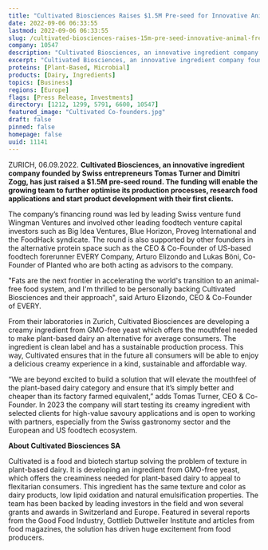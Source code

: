 ```yaml
---
title: "Cultivated Biosciences Raises $1.5M Pre-seed for Innovative Animal-Free Fats for Plant-Based Dairy"
date: 2022-09-06 06:33:55
lastmod: 2022-09-06 06:33:55
slug: /cultivated-biosciences-raises-15m-pre-seed-innovative-animal-free-fats-plant-based-dairy
company: 10547
description: "Cultivated Biosciences, an innovative ingredient company founded by Swiss entrepreneurs Tomas Turner and Dimitri Zogg, has just raised a $1.5M pre-seed round. The funding will enable the growing team to further optimise its production processes, research food applications and start product development with their first clients."
excerpt: "Cultivated Biosciences, an innovative ingredient company founded by Swiss entrepreneurs Tomas Turner and Dimitri Zogg, has just raised a $1.5M pre-seed round. The funding will enable the growing team to further optimise its production processes, research food applications and start product development with their first clients."
proteins: [Plant-Based, Microbial]
products: [Dairy, Ingredients]
topics: [Business]
regions: [Europe]
flags: [Press Release, Investments]
directory: [1212, 1299, 5791, 6600, 10547]
featured_image: "Cultivated Co-founders.jpg"
draft: false
pinned: false
homepage: false
uuid: 11141
---
```

<p>ZURICH, 06.09.2022. <strong>Cultivated Biosciences, an innovative ingredient company founded by Swiss entrepreneurs Tomas Turner and Dimitri Zogg, has just raised a $1.5M pre-seed round. The funding will enable the growing team to further optimise its production processes, research food applications and start product development with their first clients.</strong></p>
<p>The company’s financing round was led by leading Swiss venture fund Wingman Ventures and involved other leading foodtech venture capital investors such as Big Idea Ventures, Blue Horizon, Proveg International and the FoodHack syndicate. The round is also supported by other founders in the alternative protein space such as the CEO & Co-Founder of US-based foodtech forerunner EVERY Company, Arturo Elizondo and Lukas Böni, Co-Founder of Planted who are both acting as advisors to the company.</p>
<p>"Fats are the next frontier in accelerating the world's transition to an animal-free food system, and I'm thrilled to be personally backing Cultivated Biosciences and their approach", said Arturo Elizondo, CEO & Co-Founder of EVERY.</p>
<p>From their laboratories in Zurich, Cultivated Biosciences are developing a creamy ingredient from GMO-free yeast which offers the mouthfeel needed to make plant-based dairy an alternative for average consumers. The ingredient is clean label and has a sustainable production process. This way, Cultivated ensures that in the future all consumers will be able to enjoy a delicious creamy experience in a kind, sustainable and affordable way.</p>
<p>“We are beyond excited to build a solution that will elevate the mouthfeel of the plant-based dairy category and ensure that it’s simply better and cheaper than its factory farmed equivalent,” adds Tomas Turner, CEO & Co-Founder. In 2023 the company will start testing its creamy ingredient with selected clients for high-value savoury applications and is open to working with partners, especially from the Swiss gastronomy sector and the European and US foodtech ecosystem.</p>
<p><strong>About Cultivated Biosciences SA</strong></p>
<p>Cultivated is a food and biotech startup solving the problem of texture in plant-based dairy. It is developing an ingredient from GMO-free yeast, which offers the creaminess needed for plant-based dairy to appeal to flexitarian consumers. This ingredient has the same texture and color as dairy products, low lipid oxidation and natural emulsification properties. The team has been backed by leading investors in the field and won several grants and awards in Switzerland and Europe. Featured in several reports from the Good Food Industry, Gottlieb Duttweiler Institute and articles from food magazines, the solution has driven huge excitement from food producers.</p>
